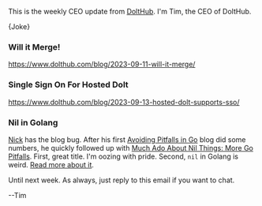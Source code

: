 This is the weekly CEO update from [DoltHub](https://www.dolthub.com/). I'm Tim, the CEO of DoltHub. 

{Joke}

### Will it Merge!

https://www.dolthub.com/blog/2023-09-11-will-it-merge/

### Single Sign On For Hosted Dolt

https://www.dolthub.com/blog/2023-09-13-hosted-dolt-supports-sso/

### Nil in Golang

[Nick](https://www.dolthub.com/team#nick) has the blog bug. After his first [Avoiding Pitfalls in Go](https://www.dolthub.com/blog/2023-08-16-go-pitfalls/) blog did some numbers, he quickly followed up with [Much Ado About Nil Things: More Go Pitfalls](https://www.dolthub.com/blog/2023-09-08-much-ado-about-nil-things/). First, great title. I'm oozing with pride. Second, `nil` in Golang is weird. [Read more about it](https://www.dolthub.com/blog/2023-09-08-much-ado-about-nil-things/).

Until next week. As always, just reply to this email if you want to chat.

--Tim
